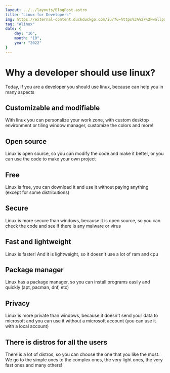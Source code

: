 ```yaml
---
layout: ../../layouts/BlogPost.astro
title: "Linux for Developers"
img: https://external-content.duckduckgo.com/iu/?u=https%3A%2F%2Fwallpapercave.com%2Fwp%2Fwp9104520.png&f=1&nofb=1&ipt=e8e928af85fc8e93e30b5b437510edc85fb76e4a51e0386c564760a8d885c349&ipo=images
tag: "#linux"
date: {
    day: "16",
    month: "10",
    year: "2022"
}
---
```


# Why a developer should use linux?

Today, if you are a developer you should use linux, because can help you in many aspects


## Customizable and modifiable

With linux you can personalize your work zone, with custom desktop environment or tiling window manager, customize the colors and more!

## Open source
Linux is open source, so you can modify the code and make it better, or you can use the code to make your own project

## Free
Linux is free, you can download it and use it without paying anything (except for some distributions)

## Secure
Linux is more secure than windows, because it is open source, so you can check the code and see if there is any malware or virus

## Fast and lightweight
Linux is faster! And it is lightweight, so it doesn't use a lot of ram and cpu

## Package manager
Linux has a package manager, so you can install programs easily and quickly (apt, pacman, dnf, etc)

## Privacy
Linux is more private than windows, because it doesn't send your data to microsoft and you can use it without a microsoft account (you can use it with a local account)

## There is distros for all the users
There is a lot of distros, so you can choose the one that you like the most. We go to the simple ones to the complex ones, the very light ones, the very fast ones and many others!